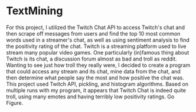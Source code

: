 # TextMining
For this project, I utilized the Twitch Chat API to access Twitch's chat and then scrape off messages from users and find the top 10 most common words used in a streamer's chat, as well as using sentiment analysis to find the positivity rating of the chat. Twitch is a streaming platform used to live stream many popular video games. One particularly (in)famous thing about Twitch is its chat, a discussion forum almost as bad and troll as reddit. Wanting to see just how troll they really were, I decided to create a program that could access any stream and its chat, mine data from the chat, and then determine what people say the most and how positive the chat was. This project used Twitch API, pickling, and histogram algorithms. Based on multiple runs with my program, it appears that Twitch Chat is indeed quite troll, using many emotes and having terribly low positivity ratings. Go Figure.
